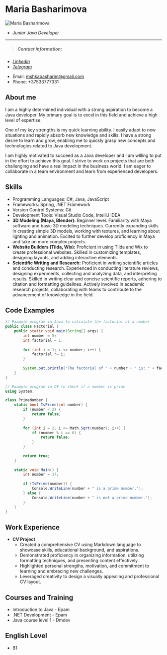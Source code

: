 # Maria Basharimova 
![Maria Basharimova](https://sun9-47.userapi.com/impg/WemT8VlHi6VkqMTnxIL1nGqjGNvg03l8wN1_YA/nqzo20fLHPE.jpg?size=960x1280&quality=95&sign=4d27dfdd09194f9b5e3fff95b63daa14&type=album)
* *Junior Java Developer*

********** 
> ##### Contact information:
* [*LinkedIn*](www.linkedin.com/in/maria-basharimova-415565264)
* [*Telegram*](https://t.me/masshhhulia")
- Email: mshkabasharim@gmail.com
- Phone: +37533777331

## About me
I am a highly determined individual with a strong aspiration to become a Java developer. My primary goal is to excel in this field and achieve a high level of expertise.

One of my key strengths is my quick learning ability. I easily adapt to new situations and rapidly absorb new knowledge and skills. I have a strong desire to learn and grow, enabling me to quickly grasp new concepts and technologies related to Java development.

I am highly motivated to succeed as a Java developer and I am willing to put in the effort to achieve this goal. I strive to work on projects that are both challenging and have a real impact in the business world. I am eager to collaborate in a team environment and learn from experienced developers.

## Skills
- Programming Languages: C#, Java, JavaScript
- Frameworks: Spring, .NET Framework
- Version Control Systems: Git
- Development Tools: Visual Studio Code, IntelliJ IDEA
- **3D Modeling (Maya, Blender):** Beginner level. Familiarity with Maya software and basic 3D modeling techniques. Currently expanding skills in creating simple 3D models, working with textures, and learning about lighting and animation. Excited to further develop proficiency in Maya and take on more complex projects.
- **Website Builders (Tilda, Wix):** Proficient in using Tilda and Wix to create professional websites. Skilled in customizing templates, designing layouts, and adding interactive elements. 
- **Scientific Writing and Research:** Proficient in writing scientific articles and conducting research. Experienced in conducting literature reviews, designing experiments, collecting and analyzing data, and interpreting results. Skilled in writing clear and concise scientific reports, adhering to citation and formatting guidelines. Actively involved in academic research projects, collaborating with teams to contribute to the advancement of knowledge in the field.


## Code Examples
```java
// Example program in Java to calculate the factorial of a number
public class Factorial {
    public static void main(String[] args) {
        int number = 5;
        int factorial = 1;
        
        for (int i = 1; i <= number; i++) {
            factorial *= i;
        }
        
        System.out.println("The factorial of " + number + " is: " + factorial);
    }
}

``` 
```c#
// Example program in C# to check if a number is prime
using System;

class PrimeNumber {
    static bool IsPrime(int number) {
        if (number < 2) {
            return false;
        }
        
        for (int i = 2; i <= Math.Sqrt(number); i++) {
            if (number % i == 0) {
                return false;
            }
        }
        
        return true;
    }
    
    static void Main() {
        int number = 17;
        
        if (IsPrime(number)) {
            Console.WriteLine(number + " is a prime number.");
        } else {
            Console.WriteLine(number + " is not a prime number.");
        }
    }
}

``` 
## Work Experience

- **CV Project**
  - Created a comprehensive CV using Markdown language to showcase skills, educational background, and aspirations.
  - Demonstrated proficiency in organizing information, utilizing formatting techniques, and presenting content effectively.
  - Highlighted personal strengths, motivation, and commitment to learning and embracing new challenges.
  - Leveraged creativity to design a visually appealing and professional CV layout.

## Courses and Training

- Introduction to Java - Epam
- .NET Development - Epam
- Java course level 1 - Dmdev

## English Level
- B1